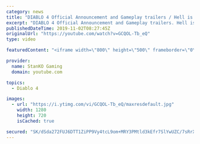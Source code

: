 ```yaml
---
category: news
title: "DIABLO 4 Official Announcement and Gameplay trailers / Hell is Coming"
excerpt: "DIABLO 4 Official Announcement and Gameplay trailers. Hell is Coming my friends. For more game videos and trailers hit that like button, comment,share and ..."
publishedDateTime: 2019-11-02T08:27:45Z
originalUrl: "https://youtube.com/watch?v=GCQOL-Tb_eQ"
type: video

featuredContent: "<iframe width=\"800\" height=\"500\" frameborder=\"0\" src=\"https://www.youtube.com/embed/GCQOL-Tb_eQ\" allow=\"accelerometer; autoplay; encrypted-media; gyroscope; picture-in-picture\" allowfullscreen></iframe>"

provider:
  name: StanKO Gaming
  domain: youtube.com

topics:
  - Diablo 4

images:
  - url: "https://i.ytimg.com/vi/GCQOL-Tb_eQ/maxresdefault.jpg"
    width: 1280
    height: 720
    isCached: true

secured: "SK/dSda272FUJ6DTT1ZiPP9Vy4tcL9om+MRY3PMtld3kEfr7SlYwUZC/7sRrXQKiADXLp5trAp6VeVvZ2Ww3c9mN4IjFC9OBIqGE4WY7wXsqbau9klw38R76xkrRwje0HwYNI6E/92Sq1j9uIG7pxjw0s8lXUrqx7DaBHXa79WaQlBZ/8kWnQA7CKRKfxR8PZfuCBC6uHg8dn+ODBHZwyivaHG3dVmqk4M5DiGHxqOJbzzdOUX1fHkyDpz2iF6E/gVds3ZYJS1J6wPZASqSGq8Iy5jDXMY1tL3TLTZAEWpBvrHjCHfuFFFWk1HaKErQpveAd3n0zYPNYezN+pQZsudu89nv++xkqyUCoKaeoqH8Mr1QyRj8m6FgapK4I3wgGOVp2DuoYbk/fwZzWtZCzpCj+vZ66qeLuJ9AjkXHeQMRoX2PjXnLr3+Jeo/n9ssoi;7XZA5GTdcq2b2yxJlNRUIw=="
---
```


